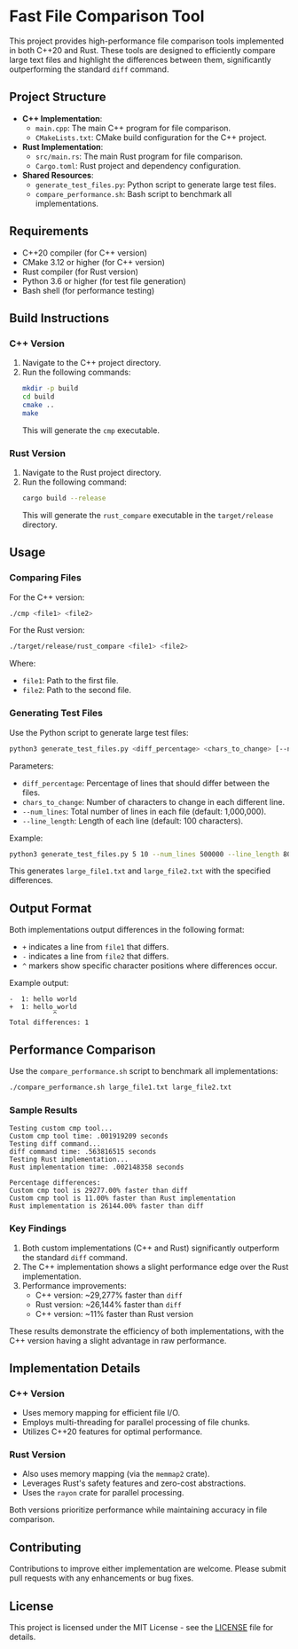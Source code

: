 # Fast File Comparison Tool

This project provides high-performance file comparison tools implemented in both C++20 and Rust. These tools are designed to efficiently compare large text files and highlight the differences between them, significantly outperforming the standard `diff` command.

## Project Structure

- **C++ Implementation**:
  - `main.cpp`: The main C++ program for file comparison.
  - `CMakeLists.txt`: CMake build configuration for the C++ project.
- **Rust Implementation**:
  - `src/main.rs`: The main Rust program for file comparison.
  - `Cargo.toml`: Rust project and dependency configuration.
- **Shared Resources**:
  - `generate_test_files.py`: Python script to generate large test files.
  - `compare_performance.sh`: Bash script to benchmark all implementations.

## Requirements

- C++20 compiler (for C++ version)
- CMake 3.12 or higher (for C++ version)
- Rust compiler (for Rust version)
- Python 3.6 or higher (for test file generation)
- Bash shell (for performance testing)

## Build Instructions

### C++ Version

1. Navigate to the C++ project directory.
2. Run the following commands:
   ```bash
   mkdir -p build
   cd build
   cmake ..
   make
   ```
   This will generate the `cmp` executable.

### Rust Version

1. Navigate to the Rust project directory.
2. Run the following command:
   ```bash
   cargo build --release
   ```
   This will generate the `rust_compare` executable in the `target/release` directory.

## Usage

### Comparing Files

For the C++ version:
```bash
./cmp <file1> <file2>
```

For the Rust version:
```bash
./target/release/rust_compare <file1> <file2>
```

Where:
- `file1`: Path to the first file.
- `file2`: Path to the second file.

### Generating Test Files

Use the Python script to generate large test files:
```bash
python3 generate_test_files.py <diff_percentage> <chars_to_change> [--num_lines <num_lines>] [--line_length <line_length>]
```

Parameters:
- `diff_percentage`: Percentage of lines that should differ between the files.
- `chars_to_change`: Number of characters to change in each different line.
- `--num_lines`: Total number of lines in each file (default: 1,000,000).
- `--line_length`: Length of each line (default: 100 characters).

Example:
```bash
python3 generate_test_files.py 5 10 --num_lines 500000 --line_length 80
```

This generates `large_file1.txt` and `large_file2.txt` with the specified differences.

## Output Format

Both implementations output differences in the following format:
- `+` indicates a line from `file1` that differs.
- `-` indicates a line from `file2` that differs.
- `^` markers show specific character positions where differences occur.

Example output:
```
-  1: hello world
+  1: hello_world
           ^
Total differences: 1
```

## Performance Comparison

Use the `compare_performance.sh` script to benchmark all implementations:
```bash
./compare_performance.sh large_file1.txt large_file2.txt
```

### Sample Results

```
Testing custom cmp tool...
Custom cmp tool time: .001919209 seconds
Testing diff command...
diff command time: .563816515 seconds
Testing Rust implementation...
Rust implementation time: .002148358 seconds

Percentage differences:
Custom cmp tool is 29277.00% faster than diff
Custom cmp tool is 11.00% faster than Rust implementation
Rust implementation is 26144.00% faster than diff
```

### Key Findings

1. Both custom implementations (C++ and Rust) significantly outperform the standard `diff` command.
2. The C++ implementation shows a slight performance edge over the Rust implementation.
3. Performance improvements:
   - C++ version: ~29,277% faster than `diff`
   - Rust version: ~26,144% faster than `diff`
   - C++ version: ~11% faster than Rust version

These results demonstrate the efficiency of both implementations, with the C++ version having a slight advantage in raw performance.

## Implementation Details

### C++ Version
- Uses memory mapping for efficient file I/O.
- Employs multi-threading for parallel processing of file chunks.
- Utilizes C++20 features for optimal performance.

### Rust Version
- Also uses memory mapping (via the `memmap2` crate).
- Leverages Rust's safety features and zero-cost abstractions.
- Uses the `rayon` crate for parallel processing.

Both versions prioritize performance while maintaining accuracy in file comparison.

## Contributing

Contributions to improve either implementation are welcome. Please submit pull requests with any enhancements or bug fixes.

## License

This project is licensed under the MIT License - see the [LICENSE](LICENSE) file for details.
